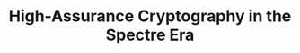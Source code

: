 ---
title: 'High-Assurance Cryptography in the Spectre Era'
link: 'https://eprint.iacr.org/2020/1104.pdf'
authors: Gilles Barthe, Sunjay Cauligi, Benjamin Gregoire, Adrien Koutsos, Kevin Liao*, Tiago Oliveira, Swarn Priya, Tamara Rezk, Peter Schwabe
published: IEEE Symposium on Security and Privacy (Oakland) 2021
weight: 7
---
